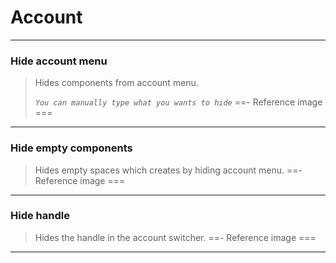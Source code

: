 # Account
---
### Hide account menu
>Hides components from account menu.
> 
><code><i>You can manually type what you wants to hide</i></code>
==- Reference image
===
---
### Hide empty components
>Hides empty spaces which creates by hiding account menu.
==- Reference image
===
---
### Hide handle
>Hides the handle in the account switcher.
==- Reference image
===
---
